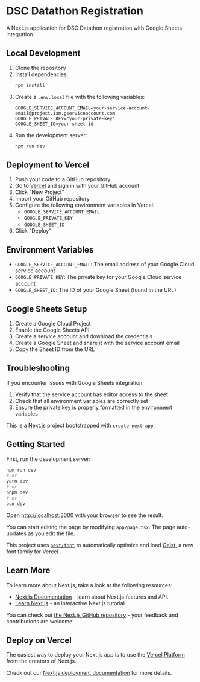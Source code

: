 # DSC Datathon Registration

A Next.js application for DSC Datathon registration with Google Sheets integration.

## Local Development

1. Clone the repository
2. Install dependencies:
   ```bash
   npm install
   ```
3. Create a `.env.local` file with the following variables:
   ```
   GOOGLE_SERVICE_ACCOUNT_EMAIL=your-service-account-email@project.iam.gserviceaccount.com
   GOOGLE_PRIVATE_KEY="your-private-key"
   GOOGLE_SHEET_ID=your-sheet-id
   ```
4. Run the development server:
   ```bash
   npm run dev
   ```

## Deployment to Vercel

1. Push your code to a GitHub repository
2. Go to [Vercel](https://vercel.com) and sign in with your GitHub account
3. Click "New Project"
4. Import your GitHub repository
5. Configure the following environment variables in Vercel:
   - `GOOGLE_SERVICE_ACCOUNT_EMAIL`
   - `GOOGLE_PRIVATE_KEY`
   - `GOOGLE_SHEET_ID`
6. Click "Deploy"

## Environment Variables

- `GOOGLE_SERVICE_ACCOUNT_EMAIL`: The email address of your Google Cloud service account
- `GOOGLE_PRIVATE_KEY`: The private key for your Google Cloud service account
- `GOOGLE_SHEET_ID`: The ID of your Google Sheet (found in the URL)

## Google Sheets Setup

1. Create a Google Cloud Project
2. Enable the Google Sheets API
3. Create a service account and download the credentials
4. Create a Google Sheet and share it with the service account email
5. Copy the Sheet ID from the URL

## Troubleshooting

If you encounter issues with Google Sheets integration:
1. Verify that the service account has editor access to the sheet
2. Check that all environment variables are correctly set
3. Ensure the private key is properly formatted in the environment variables

This is a [Next.js](https://nextjs.org) project bootstrapped with [`create-next-app`](https://nextjs.org/docs/app/api-reference/cli/create-next-app).

## Getting Started

First, run the development server:

```bash
npm run dev
# or
yarn dev
# or
pnpm dev
# or
bun dev
```

Open [http://localhost:3000](http://localhost:3000) with your browser to see the result.

You can start editing the page by modifying `app/page.tsx`. The page auto-updates as you edit the file.

This project uses [`next/font`](https://nextjs.org/docs/app/building-your-application/optimizing/fonts) to automatically optimize and load [Geist](https://vercel.com/font), a new font family for Vercel.

## Learn More

To learn more about Next.js, take a look at the following resources:

- [Next.js Documentation](https://nextjs.org/docs) - learn about Next.js features and API.
- [Learn Next.js](https://nextjs.org/learn) - an interactive Next.js tutorial.

You can check out [the Next.js GitHub repository](https://github.com/vercel/next.js) - your feedback and contributions are welcome!

## Deploy on Vercel

The easiest way to deploy your Next.js app is to use the [Vercel Platform](https://vercel.com/new?utm_medium=default-template&filter=next.js&utm_source=create-next-app&utm_campaign=create-next-app-readme) from the creators of Next.js.

Check out our [Next.js deployment documentation](https://nextjs.org/docs/app/building-your-application/deploying) for more details.
